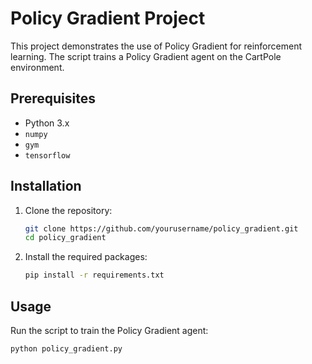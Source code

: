 # Policy Gradient Project

This project demonstrates the use of Policy Gradient for reinforcement learning. The script trains a Policy Gradient agent on the CartPole environment.

## Prerequisites

- Python 3.x
- `numpy`
- `gym`
- `tensorflow`

## Installation

1. Clone the repository:
    ```sh
    git clone https://github.com/yourusername/policy_gradient.git
    cd policy_gradient
    ```

2. Install the required packages:
    ```sh
    pip install -r requirements.txt
    ```

## Usage

Run the script to train the Policy Gradient agent:
```sh
python policy_gradient.py
